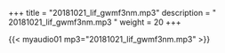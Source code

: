 +++
title = "20181021_lif_gwmf3nm.mp3"
description = " 20181021_lif_gwmf3nm.mp3 "
weight = 20
+++

{{< myaudio01 mp3="20181021_lif_gwmf3nm.mp3" >}}

